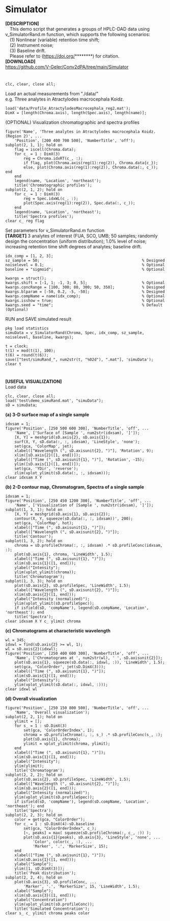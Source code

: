 # Simulator
**[DESCRIPTION]**\
&emsp;This demo script that generates a groups of HPLC-DAD data using v_SimulatorRand.m function, which supports the following scenarios:\
&emsp;(1) Nonlinear (variable) retention time shift;\
&emsp;(2) Instrument noise;\
&emsp;(3) Baseline drift.\
&emsp;Please refer to (https://doi.org/********) for citation.\
**[DOWNLOAD]**\
https://github.com/V-Geler/Conv2dPA/tree/main/Simulator

# 
```
clc, clear, close all;
```
Load an actual measurements from "./data/"\
e.g. Three analytes in Atractylodes macrocephala Koidz.
```
load('data/Profile_AtractylodesMacrocephala_reg2.mat');
DimX = [length(Chroma.axis), length(Spec.axis), length(name)];
```
(OPTIONAL) Visualization chromatographic and spectra profiles
```
figure('Name', 'Three analytes in Atractylodes macrocephala Koidz. (Region 2)', ...
    'Position', [200 400 700 500], 'NumberTitle', 'off');
subplot(2, 1, 1); hold on
    flag = iscell(Chroma.data);
    for c_ = 1 : DimX(3)
        reg = Chroma.idxRT(c_, :);
        if flag, plot(Chroma.axis(reg(1):reg(2)), Chroma.data{c_});
        else, plot(Chroma.axis(reg(1):reg(2)), Chroma.data(:, c_)); end
    end
    legend(name, 'Location', 'northeast');
    title('Chromatographic profiles');
subplot(2, 1, 2); hold on
    for c_ = 1 : DimX(3)
        reg = Spec.idxWL(c_, :);
        plot(Spec.axis(reg(1):reg(2)), Spec.data(:, c_));
    end
    legend(name, 'Location', 'northeast');
    title('Spectra profiles');
clear c_ reg flag
```
Set parameters for v_SimulatorRand.m function\
**[TARGET]** 3 analytes of interest (FUA, SCO, UMB; 50 samples; randomly design the concentration (uniform distribution); 1.0% level of noise; increasing retention time shift degrees of analytes; baseline drift.
```
idx_comp = [1, 2, 3];
sz_sample = 50;                                             % Designed
noiselevel = 0.1;                                           % Optional
baseline = "sigmoid";                                       % Optional

kwargs = struct();
kwargs.shift = [-1, 1; -1, 3; 0, 5];                        % Optional
kwargs.concRange = [100, 300; 80, 300; 50, 350];            % Designed
kwargs.blparam = [-50, 0.2, -5, -50];                       % Designed
kwargs.compName = name(idx_comp);                           % Optional
kwargs.isshow = true;                                       % Optional
kwargs.seed = "time";                                       % Default (Optional)
```
RUN and SAVE simulated result
```
pkg load statistics
simuData = v_SimulatorRand(Chroma, Spec, idx_comp, sz_sample, noiselevel, baseline, kwargs);

t = clock;
t(1) = mod(t(1), 100);
t(6) = round(t(6));
save(["test/simuRand_", num2str(t, "%02d"), ".mat"], 'simuData');
clear t
```

#
**[USEFUL VISUALIZATION]**\
Load data
```
clc, clear, close all;
load('test\demo_simuRand.mat', "simuData");
sD = simuData;
```
**(a) 3-D surface map of a single sample**
```
idxsam = 1;
figure('Position', [250 500 600 300], 'NumberTitle', 'off', ...
    'Name', ['Surface of [Sample ', num2str(idxsam), ']']);
    [X, Y] = meshgrid(sD.axis{2}, sD.axis{1});
    surf(X, Y, sD.data(:, :, idxsam), 'LineStyle', 'none');
    set(gca, 'ColorMap', jet);
    xlabel(["Wavelength (", sD.axisunit{2}, ")"], 'Rotation', 9);
    xlim([sD.axis{2}([1, end])]);
    ylabel(["Time (", sD.axisunit{1}, ")"], 'Rotation', -15);
    ylim([sD.axis{1}([1, end])]);
    set(gca, 'YDir', 'reverse');
    zlim(vplot_ylimit(sD.data(:, :, idxsam)));
clear idxsam X Y
```
**(b) 2-D contour map, Chromatogram, Spectra of a single sample**
```
idxsam = 1;
figure('Position', [250 450 1200 300], 'NumberTitle', 'off', ...
    'Name', ['Visualization of [Sample ', num2str(idxsam), ']']);
subplot(1, 3, 1); hold on
    [X, Y] = meshgrid(sD.axis{1}, sD.axis{2});
    contour(X, Y, squeeze(sD.data(:, :, idxsam))', 200);
    set(gca, 'ColorMap', hot);
    xlabel(["Time (", sD.axisunit{1}, ")"]);
    ylabel(["Wavelength (", sD.axisunit{2}, ")"]);
    title('Contour');
subplot(1, 3, 2); hold on
    chroma = sD.profileChroma(:, :, idxsam) .* sD.profileConc(idxsam, :);
    plot(sD.axis{1}, chroma, 'LineWidth', 1.5);
    xlabel(["Time (", sD.axisunit{1}, ")"]);
    xlim(sD.axis{1}([1, end]));
    ylabel("Intensity");
    ylim(vplot_ylimit(chroma));
    title('Chromatogram');
subplot(1, 3, 3); hold on
    plot(sD.axis{2}, sD.profileSpec, 'LineWidth', 1.5);
    xlabel(["Wavelength (", sD.axisunit{2}, ")"]);
    xlim(sD.axis{2}([1, end]));
    ylabel("Intensity (normalized)");
    ylim(vplot_ylimit(sD.profileSpec));
    if isfield(sD, 'compName'), legend(sD.compName, 'Location', 'northeast'); end
    title('Spectra');
clear idxsam X Y c_ ylimit chroma
```
**(c) Chromatograms at characteristic wavelength**
```
wl = 345;
idxwl = find(sD.axis{2} >= wl, 1);
wl = sD.axis{2}(idxwl);
figure('Position', [250 400 600 300], 'NumberTitle', 'off', ...
    'Name', ['Chromatograms at ', num2str(wl), ' ', sD.axisunit{2}]);
    plot(sD.axis{1}, squeeze(sD.data(:, idxwl, :)), 'LineWidth', 1.5);
    set(gca, 'ColorOrder', jet(sD.DimX(3)));
    xlabel(["Time (", sD.axisunit{1}, ")"]);
    xlim(sD.axis{1}([1, end]));
    ylabel("Intensity");
    ylim(vplot_ylimit(sD.data(:, idxwl, :)));
clear idxwl wl
```
**(d) Overall visualization**
```
figure('Position', [250 150 800 500], 'NumberTitle', 'off', ...
    'Name', 'Overall visualization');
subplot(2, 2, 1); hold on
    ylimit = [];
    for s_ = 1 : sD.DimX(3)
        set(gca, 'ColorOrderIndex', 1);
        chroma = sD.profileChroma(:, :, s_) .* sD.profileConc(s_, :);
        plot(sD.axis{1}, chroma);
        ylimit = vplot_ylimit(chroma, ylimit);
    end
    xlabel(["Time (", sD.axisunit{1}, ")"]);
    xlim(sD.axis{1}([1, end]));
    ylabel("Intensity");
    ylim(ylimit);
    title('Chromatogram');
subplot(2, 2, 2); hold on
    plot(sD.axis{2}, sD.profileSpec, 'LineWidth', 1.5);
    xlabel(["Wavelength (", sD.axisunit{2}, ")"]);
    xlim(sD.axis{2}([1, end]));
    ylabel("Intensity (normalized)");
    ylim(vplot_ylimit(sD.profileSpec));
    if isfield(sD, 'compName'), legend(sD.compName, 'Location', 'northeast'); end
    title('Spectra');
subplot(2, 2, 3); hold on
    color = get(gca, "ColorOrder");
    for c_ = 1 : sD.DimX(4)-sD.baseline
        set(gca, "ColorOrderIndex", c_);
        [~, peaks] = max( squeeze(sD.profileChroma(:, c_, :)) );
        plot(sD.axis{1}(peaks), sD.axis{3}, 'LineStyle', 'none', ...
            'Color', color(c_, :), ...
            'Marker', '.', 'MarkerSize', 15);
    end
    xlabel(["Time (", sD.axisunit{1}, ")"]);
    xlim(sD.axis{1}([1, end]));
    ylabel("Sample");
    ylim([1, sD.DimX(3)]);
    title('Peak distribution');
subplot(2, 2, 4); hold on
    plot(sD.axis{3}, sD.profileConc, ...
        'Marker', '.', 'MarkerSize', 15, 'LineWidth', 1.5);
    xlabel("Sample");
    xlim(sD.axis{3}([1, end]));
    ylabel("Concentration")
    ylim(vplot_ylimit(sD.profileConc));
    title('Simulated Concentration');
clear s_ c_ ylimit chroma peaks color

```
#
